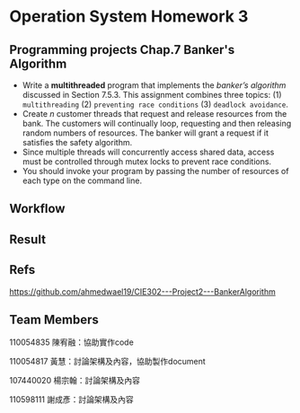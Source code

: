 # Operation System Homework 3
## Programming projects Chap.7 Banker's Algorithm 
* Write a **multithreaded** program that implements the *banker’s algorithm* discussed in Section 7.5.3. This assignment combines three topics: (1) `multithreading` (2) `preventing race conditions` (3) `deadlock avoidance`.
* Create *n* customer threads that request and release resources from the bank. The customers will continually loop, requesting and then releasing random numbers of resources. The banker will grant a request if it satisfies the safety algorithm.
* Since multiple threads will concurrently access shared data, access must be controlled through mutex locks to prevent race conditions.
* You should invoke your program by passing the number of resources of each type on the command line.

## Workflow


## Result

## Refs
https://github.com/ahmedwael19/CIE302---Project2---BankerAlgorithm

## Team Members
110054835 陳宥融：協助實作code

110054817 黃慧：討論架構及內容，協助製作document

107440020 楊宗翰：討論架構及內容

110598111 謝成彥：討論架構及內容
